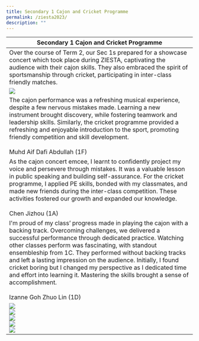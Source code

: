 ```yaml
---
title: Secondary 1 Cajon and Cricket Programme
permalink: /ziesta2023/
description: ""
---
```

|Secondary 1 Cajon and Cricket Programme| 
| -------- | 
|Over the course of Term 2, our Sec 1s prepared for a showcase concert which took place during ZIESTA, captivating the audience with their cajon skills. They also embraced the spirit of sportsmanship through cricket, participating in inter-class friendly matches.|
|![](/images/ziestasec101.jpg)|
|The cajon performance was a refreshing musical experience, despite a few nervous mistakes made. Learning a new instrument brought discovery, while fostering teamwork and leadership skills. Similarly, the cricket programme provided a refreshing and enjoyable introduction to the sport, promoting friendly competition and skill development.<br><br>Muhd Aif Dafi Abdullah (1F)|
|As the cajon concert emcee, I learnt to confidently project my voice and persevere through mistakes. It was a valuable lesson in public speaking and building self-assurance. For the cricket programme, I applied PE skills, bonded with my classmates, and made new friends during the inter-class competition. These activities fostered our growth and expanded our knowledge.<br><br>Chen Jizhou (1A)|
|I'm proud of my class’ progress made in playing the cajon with a backing track. Overcoming challenges, we delivered a successful performance through dedicated practice. Watching other classes perform was fascinating, with standout ensembleship from 1C. They performed without backing tracks and left a lasting impression on the audience. Initially, I found cricket boring but I changed my perspective as I dedicated time and effort into learning it. Mastering the skills brought a sense of accomplishment.<br><br>Izanne Goh Zhuo Lin (1D)|
|![](/images/ziestasec102.jpg)<br>![](/images/ziestasec103.jpg)<br>![](/images/ziestasec105.jpg)<br>![](/images/ziestasec106.jpg)<br>![](/images/ziestasec107.jpg)<br>|